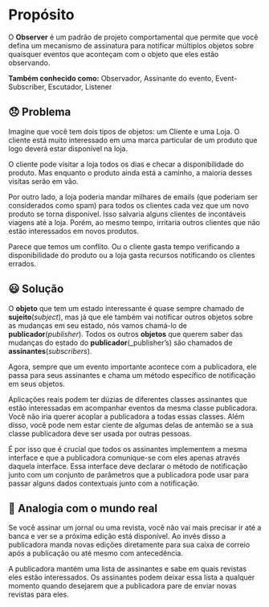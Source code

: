 # Propósito
O **Observer** é um padrão de projeto comportamental que permite que você defina um mecanismo de assinatura para notificar múltiplos objetos sobre quaisquer eventos que aconteçam com o objeto que eles estão observando.

**Também conhecido como:** Observador, Assinante do evento, Event-Subscriber, Escutador, Listener

## 😞 Problema

Imagine que você tem dois tipos de objetos: um Cliente e uma Loja. O cliente está muito interessado em uma marca particular de um produto que logo deverá estar disponível na loja.

O cliente pode visitar a loja todos os dias e checar a disponibilidade do produto. Mas enquanto o produto ainda está a caminho, a maioria desses visitas serão em vão.

Por outro lado, a loja poderia mandar milhares de emails (que poderiam ser considerados como spam) para todos os clientes cada vez que um novo produto se torna disponível. Isso salvaria alguns clientes de incontáveis viagens até a loja. Porém, ao mesmo tempo, irritaria outros clientes que não estão interessados em novos produtos.

Parece que temos um conflito. Ou o cliente gasta tempo verificando a disponibilidade do produto ou a loja gasta recursos notificando os clientes errados.

## 😃 Solução

O **objeto** que tem um estado interessante é quase sempre chamado de **sujeito**(_subject_), mas já que ele também vai notificar outros objetos sobre as mudanças em seu estado, nós vamos chamá-lo de **publicador**(_publisher_). Todos os outros **objetos** que querem saber das mudanças do estado do **publicador**(_publisher’s) são chamados de **assinantes**(_subscribers_).

Agora, sempre que um evento importante acontece com a publicadora, ele passa para seus assinantes e chama um método específico de notificação em seus objetos.

Aplicações reais podem ter dúzias de diferentes classes assinantes que estão interessadas em acompanhar eventos da mesma classe publicadora. Você não iria querer acoplar a publicadora a todas essas classes. Além disso, você pode nem estar ciente de algumas delas de antemão se a sua classe publicadora deve ser usada por outras pessoas.

É por isso que é crucial que todos os assinantes implementem a mesma interface e que a publicadora comunique-se com eles apenas através daquela interface. Essa interface deve declarar o método de notificação junto com um conjunto de parâmetros que a publicadora pode usar para passar alguns dados contextuais junto com a notificação.

## 🏤 Analogia com o mundo real
Se você assinar um jornal ou uma revista, você não vai mais precisar ir até a banca e ver se a próxima edição está disponível. Ao invés disso a publicadora manda novas edições diretamente para sua caixa de correio após a publicação ou até mesmo com antecedência.

A publicadora mantém uma lista de assinantes e sabe em quais revistas eles estão interessados. Os assinantes podem deixar essa lista a qualquer momento quando desejarem que a publicadora pare de enviar novas revistas para eles.
